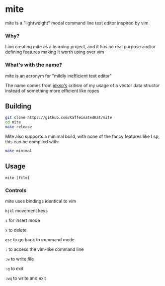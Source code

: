 # mite 
mite is a "lightweight" modal command line text editor inspired by vim

### Why?
I am creating mite as a learning project, and it has no real purpose and/or defining features making it worth using over vim

### What's with the name?
mite is an acronym for "mildly inefficient text editor"

The name comes from [idkso's](https://github.com/idkso) critism of my usage of a vector data structor instead of something more efficient like ropes


## Building
```bash
git clone https://github.com/KaffeinatedKat/mite
cd mite
make release
```

Mite also supports a minimal build, with none of the fancy features like Lsp, this can be compiled with:
```bash
make minimal
```


## Usage
`mite [file]`

### Controls 
mite uses bindings identical to vim

`hjkl` movement keys

`i` for insert mode

`x` to delete

`esc` to go back to command mode

`:` to access the vim-like command line

`:w` to write file

`:q` to exit

`:wq` to write and exit
